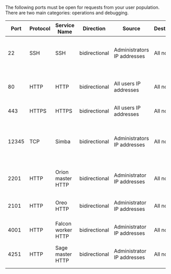 
The following ports must be open for requests from your user population. There are two main categories: operations and debugging.

|Port|Protocol|Service Name|Direction|Source|Destination|Description|
|----|--------|------------|---------|------|-----------|-----------|
|22|SSH|SSH|bidirectional|Administrators IP addresses|All nodes|Secure shell access. Also used for scp (secure copy).|
|80|HTTP|HTTP|bidirectional|All users IP addresses|All nodes|Hypertext Transfer Protocol for website traffic.|
|443|HTTPS|HTTPS|bidirectional|All users IP addresses|All nodes|Secure HTTP.|
|12345|TCP|Simba|bidirectional|Administrators IP addresses|All nodes|Port used by ODBC and JDBC drivers when connecting to ThoughtSpot.|
|2201|HTTP|Orion master HTTP|bidirectional|Administrator IP addresses|All nodes|Port used to debug the cluster manager.|
|2101|HTTP|Oreo HTTP|bidirectional|Administrator IP addresses|All nodes|Port used to debug the node daemon.|
|4001|HTTP|Falcon worker HTTP|bidirectional|Administrator IP addresses|All nodes|Port used to debug the data cache.|
|4251|HTTP|Sage master HTTP|bidirectional|Administrator IP addresses|All nodes|Port used to debug the search engine.|
